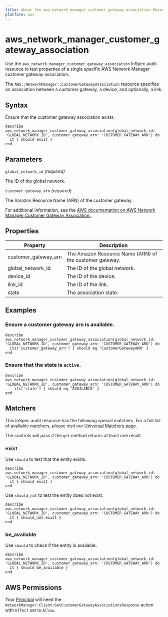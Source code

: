 ```yaml
---
title: About the aws_network_manager_customer_gateway_association Resource
platform: aws
---
```


# aws_network_manager_customer_gateway_association

Use the `aws_network_manager_customer_gateway_association` InSpec audit resource to test properties of a single specific AWS Network Manager customer gateway association.

The `AWS::NetworkManager::CustomerGatewayAssociation` resource specifies an association between a customer gateway, a device, and optionally, a link.

## Syntax

Ensure that the customer gateway association exists.

    describe aws_network_manager_customer_gateway_association(global_network_id: 'GLOBAL_NETWORK_ID', customer_gateway_arn: 'CUSTOMER_GATEWAY_ARN') do
      it { should exist }
    end

## Parameters

`global_network_id` _(required)_

The ID of the global network.

`customer_gateway_arn` _(required)_

The Amazon Resource Name (ARN) of the customer gateway.

For additional information, see the [AWS documentation on AWS Network Manager Customer Gateway Association.](https://docs.aws.amazon.com/AWSCloudFormation/latest/UserGuide/aws-resource-networkmanager-customergatewayassociation.html).

## Properties

| Property | Description |
| --- | --- |
| customer_gateway_arn | The Amazon Resource Name (ARN) of the customer gateway. |
| global_network_id | The ID of the global network. |
| device_id | The ID of the device.|
| link_id | The ID of the link. |
| state | The association state. |

## Examples

### Ensure a customer gateway arn is available.

    describe aws_network_manager_customer_gateway_association(global_network_id: 'GLOBAL_NETWORK_ID', customer_gateway_arn: 'CUSTOMER_GATEWAY_ARN') do
      its('customer_gateway_arn') { should eq 'CustomerGatewayARN' }
    end

### Ensure that the state is `active`.

    describe aws_network_manager_customer_gateway_association(global_network_id: 'GLOBAL_NETWORK_ID', customer_gateway_arn: 'CUSTOMER_GATEWAY_ARN') do
        its('state') { should eq 'AVAILABLE' }
    end

## Matchers

This InSpec audit resource has the following special matchers. For a full list of available matchers, please visit our [Universal Matchers page](https://www.inspec.io/docs/reference/matchers/).

The controls will pass if the `get` method returns at least one result.

### exist

Use `should` to test that the entity exists.

    describe aws_network_manager_customer_gateway_association(global_network_id: 'GLOBAL_NETWORK_ID', customer_gateway_arn: 'CUSTOMER_GATEWAY_ARN') do
      it { should exist }
    end

Use `should_not` to test the entity does not exist.

    describe aws_network_manager_customer_gateway_association(global_network_id: 'GLOBAL_NETWORK_ID', customer_gateway_arn: 'CUSTOMER_GATEWAY_ARN') do
      it { should_not exist }
    end

### be_available

Use `should` to check if the entity is available.

    describe aws_network_manager_customer_gateway_association(global_network_id: 'GLOBAL_NETWORK_ID', customer_gateway_arn: 'CUSTOMER_GATEWAY_ARN') do
      it { should be_available }
    end

## AWS Permissions

Your [Principal](https://docs.aws.amazon.com/IAM/latest/UserGuide/intro-structure.html#intro-structure-principal) will need the `NetworkManager:Client:GetCustomerGatewayAssociationsResponse` action with `Effect` set to `Allow`.

